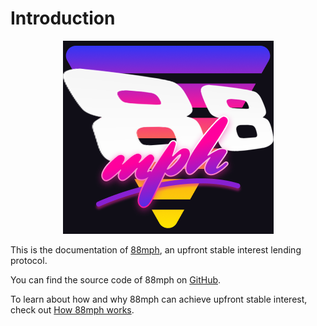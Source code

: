 # Introduction

<span style="display:block;text-align:center">![88mph-logo](img/88mph-logo-dark.png)</span>

This is the documentation of [88mph](https://88mph.app), an upfront stable interest lending protocol.

You can find the source code of 88mph on [GitHub](https://github.com/Bacon-labs).

To learn about how and why 88mph can achieve upfront stable interest, check out [How 88mph works](howitworks.md).